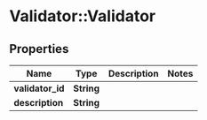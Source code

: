 # Validator::Validator

## Properties
Name | Type | Description | Notes
------------ | ------------- | ------------- | -------------
**validator_id** | **String** |  | 
**description** | **String** |  | 


